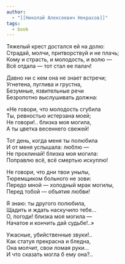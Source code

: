 ```yaml
---
author:
  - "[[Николай Алексеевич Некрасов]]"
tags:
  - book
---
```

Тяжелый крест достался ей на долю:  
Страдай, молчи, притворствуй и не плачь;  
Кому и страсть, и молодость, и волю —  
Всё отдала — тот стал ее палач!

Давно ни с кем она не знает встречи;  
Угнетена, пуглива и грустна,  
Безумные, язвительные речи  
Безропотно выслушивать должна:

«Не говори, что молодость сгубила  
Ты, ревностью истерзана моей;  
Не говори!.. близка моя могила,  
А ты цветка весеннего свежей!

Тот день, когда меня ты полюбила  
И от меня услышала: люблю —  
Не проклинай! близка моя могила:  
Поправлю всё, всё смертью искуплю!

Не говори, что дни твои унылы,  
Тюремщиком больного не зови:  
Передо мной — холодный мрак могилы,  
Перед тобой — объятия любви!

Я знаю: ты другого полюбила,  
Щадить и ждать наскучило тебе…  
О, погоди! близка моя могила —  
Начатое и кончить дай судьбе!..»

Ужасные, убийственные звуки!..  
Как статуя прекрасна и бледна,  
Она молчит, свои ломая руки…  
И что сказать могла б ему она?..